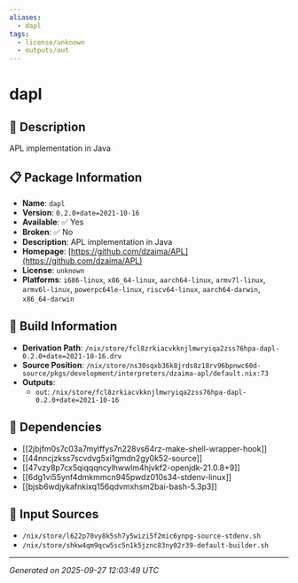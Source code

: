```yaml
---
aliases:
  - dapl
tags:
  - license/unknown
  - outputs/out
---
```


# dapl

## 📝 Description

APL implementation in Java

## 📋 Package Information

- **Name**: `dapl`
- **Version**: `0.2.0+date=2021-10-16`
- **Available**: ✅ Yes
- **Broken**: ✅ No
- **Description**: APL implementation in Java
- **Homepage**: [https://github.com/dzaima/APL](https://github.com/dzaima/APL)
- **License**: `unknown`
- **Platforms**: `i686-linux`, `x86_64-linux`, `aarch64-linux`, `armv7l-linux`, `armv6l-linux`, `powerpc64le-linux`, `riscv64-linux`, `aarch64-darwin`, `x86_64-darwin`

## 🔧 Build Information

- **Derivation Path**: `/nix/store/fcl8zrkiacvkknjlmwryiqa2zss76hpa-dapl-0.2.0+date=2021-10-16.drv`
- **Source Position**: `/nix/store/ns30sqxb36k8jrds8z18rv96bpnwc60d-source/pkgs/development/interpreters/dzaima-apl/default.nix:73`
- **Outputs**:
  - `out`:  `/nix/store/fcl8zrkiacvkknjlmwryiqa2zss76hpa-dapl-0.2.0+date=2021-10-16`

## 🔗 Dependencies

- [[2jbjfm0s7c03a7mylffys7n228vs64rz-make-shell-wrapper-hook]]
- [[44nncjzkss7scvdvg5xi1gmdn2gy0k52-source]]
- [[47vzy8p7cx5qiqqqncylhwwlm4hjvkf2-openjdk-21.0.8+9]]
- [[6dg1vi55ynf4dmkmmcn945pwdz010s34-stdenv-linux]]
- [[bjsb6wdjykafnkixq156qdvmxhsm2bai-bash-5.3p3]]

## 📁 Input Sources

- `/nix/store/l622p70vy8k5sh7y5wizi5f2mic6ynpg-source-stdenv.sh`
- `/nix/store/shkw4qm9qcw5sc5n1k5jznc83ny02r39-default-builder.sh`

---
*Generated on 2025-09-27 12:03:49 UTC*
